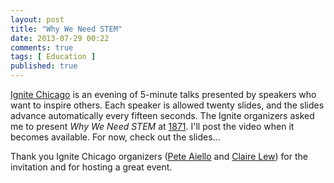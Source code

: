 ```yaml
---
layout: post
title: "Why We Need STEM"
date: 2013-07-29 00:22
comments: true
tags: [ Education ] 
published: true
---
```

[Ignite Chicago](http://ignitechi.org) is an evening of 5-minute talks presented by speakers who want to inspire others. Each speaker is allowed twenty slides, and the slides advance automatically every fifteen seconds. The Ignite organizers asked me to present _Why We Need STEM_ at [1871](http://1871.com). I'll post the video when it becomes available. For now, check out the slides...

<!-- more -->

<center><script async class="speakerdeck-embed" data-id="4c328420da3d01301487425a5f060967" data-ratio="1.29456384323641" src="//speakerdeck.com/assets/embed.js"></script></center>

Thank you Ignite Chicago organizers ([Pete Aiello](http://www.goteampete.com) and [Claire Lew](http://clairelew.com)) for the invitation and for hosting a great event.

